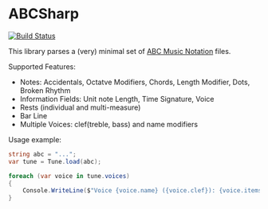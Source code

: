 # ABCSharp

[![Build Status](https://travis-ci.org/matthewcpp/ABCSharp.svg?branch=master)](https://travis-ci.org/matthewcpp/ABCSharp)

This library parses a (very) minimal set of [ABC Music Notation](http://abcnotation.com) files.

Supported Features:
- Notes: Accidentals, Octatve Modifiers, Chords, Length Modifier, Dots, Broken Rhythm
- Information Fields: Unit note Length, Time Signature, Voice
- Rests (individual and multi-measure)
- Bar Line
- Multiple Voices: clef(treble, bass) and name modifiers

Usage example:
```csharp
string abc = "...";
var tune = Tune.load(abc);

foreach (var voice in tune.voices)
{
	Console.WriteLine($"Voice {voice.name} ({voice.clef}): {voice.items.Count} items.");
}
```
